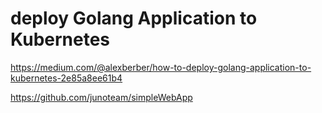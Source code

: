 #  deploy Golang Application to Kubernetes

https://medium.com/@alexberber/how-to-deploy-golang-application-to-kubernetes-2e85a8ee61b4   

https://github.com/junoteam/simpleWebApp   

